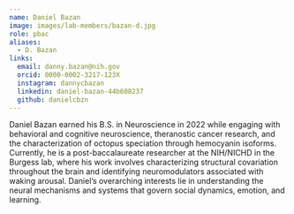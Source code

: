 ```yaml
---
name: Daniel Bazan
image: images/lab-members/bazan-d.jpg
role: pbac
aliases:
  - D. Bazan
links:
  email: danny.bazan@nih.gov
  orcid: 0000-0002-3217-123X
  instagram: dannycbazan
  linkedin: daniel-bazan-44b608237
  github: danielcbzn
---
```

Daniel Bazan earned his B.S. in Neuroscience in 2022 while engaging with behavioral and cognitive neuroscience, theranostic cancer research, and the characterization of octopus speciation through hemocyanin isoforms. Currently, he is a post-baccalaureate researcher at the NIH/NICHD in the Burgess lab, where his work involves characterizing structural covariation throughout the brain and identifying neuromodulators associated with waking arousal. Daniel’s overarching interests lie in understanding the neural mechanisms and systems that govern social dynamics, emotion, and learning.
